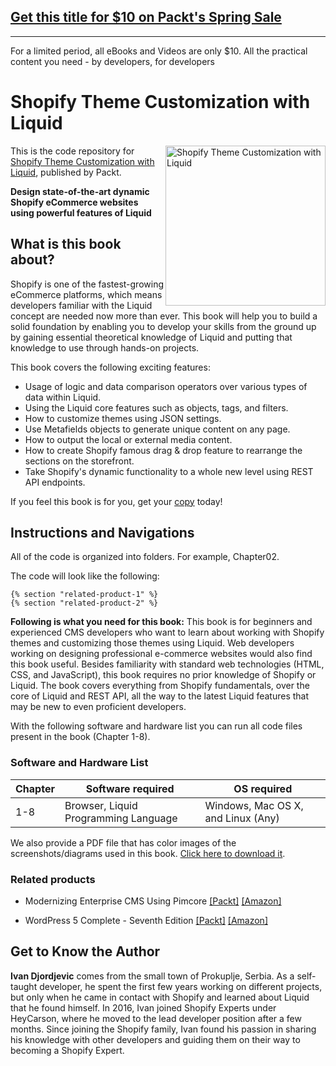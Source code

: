 ## [Get this title for $10 on Packt's Spring Sale](https://www.packt.com/B17606?utm_source=github&utm_medium=packt-github-repo&utm_campaign=spring_10_dollar_2022)
-----
For a limited period, all eBooks and Videos are only $10. All the practical content you need \- by developers, for developers

# Shopify Theme Customization with Liquid

<a href="https://www.packtpub.com/programming/shopify-theme-customization-with-liquid?utm_source=github&utm_medium=repository&utm_campaign=9781801813969"><img src="https://static.packt-cdn.com/products/9781801813969/cover/smaller" alt="Shopify Theme Customization with Liquid" height="256px" align="right"></a>

This is the code repository for [Shopify Theme Customization with Liquid](https://www.packtpub.com/programming/shopify-theme-customization-with-liquid?utm_source=github&utm_medium=repository&utm_campaign=9781801813969), published by Packt.

**Design state-of-the-art dynamic Shopify eCommerce websites using powerful features of Liquid**

## What is this book about?
Shopify is one of the fastest-growing eCommerce platforms, which means developers familiar with the Liquid concept are needed now more than ever. This book will help you to build a solid foundation by enabling you to develop your skills from the ground up by gaining essential theoretical knowledge of Liquid and putting that knowledge to use through hands-on projects. 

This book covers the following exciting features:
- Usage of logic and data comparison operators over various types of data within Liquid.
- Using the Liquid core features such as objects, tags, and filters.
- How to customize themes using JSON settings.
- Use Metafields objects to generate unique content on any page.
- How to output the local or external media content.
- How to create Shopify famous drag & drop feature to rearrange the sections on the storefront.
- Take Shopify's dynamic functionality to a whole new level using REST API endpoints.

If you feel this book is for you, get your [copy](https://www.amazon.com/dp/1801813965) today!

## Instructions and Navigations
All of the code is organized into folders. For example, Chapter02.

The code will look like the following:
```
{% section "related-product-1" %}
{% section "related-product-2" %}
```

**Following is what you need for this book:**
This book is for beginners and experienced CMS developers who want to learn about working with Shopify themes and customizing those themes using Liquid. Web developers working on designing professional e-commerce websites would also find this book useful. Besides familiarity with standard web technologies (HTML, CSS, and JavaScript), this book requires no prior knowledge of Shopify or Liquid. The book covers everything from Shopify fundamentals, over the core of Liquid and REST API, all the way to the latest Liquid features that may be new to even proficient developers.

With the following software and hardware list you can run all code files present in the book (Chapter 1-8).
### Software and Hardware List
| Chapter | Software required | OS required |
| -------- | ------------------------------------ | ----------------------------------- |
| 1-8 | Browser, Liquid Programming Language | Windows, Mac OS X, and Linux (Any) |


We also provide a PDF file that has color images of the screenshots/diagrams used in this book. [Click here to download it](https://static.packt-cdn.com/downloads/9781801813969_ColorImages.pdf).

### Related products
* Modernizing Enterprise CMS Using Pimcore [[Packt]](https://www.packtpub.com/product/modernizing-enterprise-cms-using-pimcore/9781801075404) [[Amazon]](https://www.amazon.com/Modernizing-Enterprise-CMS-Using-Pimcore/dp/1801075409)

* WordPress 5 Complete - Seventh Edition [[Packt]](https://www.packtpub.com/product/wordpress-5-complete-seventh-edition/9781789532012) [[Amazon]](https://www.amazon.com/WordPress-Complete-beautiful-feature-rich-websites-dp-1789532019/dp/1789532019/ref=mt_other?_encoding=UTF8&me=&qid=)


## Get to Know the Author
**Ivan Djordjevic**
comes from the small town of Prokuplje, Serbia. As a self-taught developer, he spent the first few years working on different projects, but only when he came in contact with Shopify and learned about Liquid that he found himself. In 2016, Ivan joined Shopify Experts under HeyCarson, where he moved to the lead developer position after a few months. Since joining the Shopify family, Ivan found his passion in sharing his knowledge with other developers and guiding them on their way to becoming a Shopify Expert.

